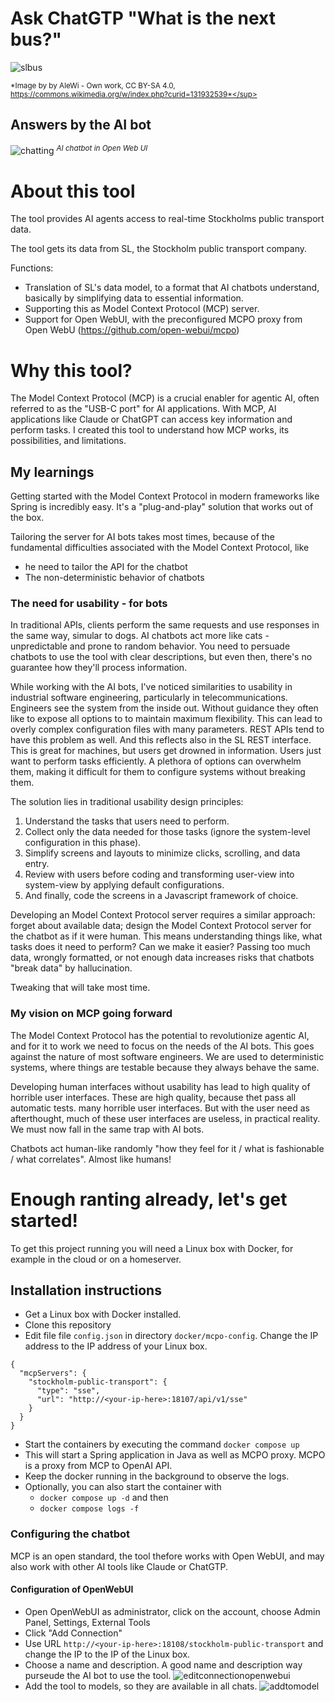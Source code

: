 # Ask ChatGTP "What is the next bus?"
![slbus](https://github.com/user-attachments/assets/31bac689-3e99-4fc9-bab9-74e4d3bab13e)

<sup>*Image by by AleWi - Own work, CC BY-SA 4.0, https://commons.wikimedia.org/w/index.php?curid=131932539*</sup>

## Answers by the AI bot 
![chatting](https://github.com/user-attachments/assets/0bc9a190-0b1a-4e2e-adba-00db1e2ff092)
<sup>*AI chatbot in Open Web UI*</sup> 

# About this tool
The tool provides AI agents access to real-time Stockholms public transport data. 

The tool gets its data from SL, the Stockholm public transport company. 

Functions:
- Translation of SL's data model, to a format that AI chatbots understand, basically by simplifying data to essential information.
- Supporting this as Model Context Protocol (MCP) server.
- Support for Open WebUI, with the preconfigured MCPO proxy from Open WebU (https://github.com/open-webui/mcpo)

# Why this tool? 
The Model Context Protocol (MCP) is a crucial enabler for agentic AI, often referred to as the "USB-C port" for AI applications. With MCP, AI applications like Claude or ChatGPT can access key information and perform tasks.  I created this tool to understand how MCP works, its possibilities, and limitations.

## My learnings 
Getting started with the Model Context Protocol in modern frameworks like Spring is incredibly easy. It's a "plug-and-play" solution that works out of the box. 

Tailoring the server for AI bots takes most times, because of the fundamental difficulties associated with the Model Context Protocol, like
- he need to tailor the API for the chatbot 
- The non-deterministic behavior of chatbots

### The need for usability - for bots
In traditional APIs, clients perform the same requests and use responses in the same way, simular to dogs. AI chatbots act more like cats - unpredictable and prone to random behavior. You need to persuade chatbots to use the tool with clear descriptions, but even then, there's no guarantee how they'll process information. 

While working with the AI bots, I've noticed similarities to usability in industrial software engineering, particularly in telecommunications. Engineers see the system from the inside out. Without guidance they often like to expose all options to to maintain maximum flexibility. This can lead to overly complex configuration files with many parameters. REST APIs tend to have this problem as well. And this reflects also in the SL REST interface. This is great for machines, but users get drowned in information. Users just want to perform tasks efficiently. A plethora of options can overwhelm them, making it difficult for them to configure systems without breaking them. 

The solution lies in traditional usability design principles: 
1.	Understand the tasks that users need to perform.
2.	Collect only the data needed for those tasks (ignore the system-level configuration in this phase).
3.	Simplify screens and layouts to minimize clicks, scrolling, and data entry.
4.	Review with users before coding and transforming user-view into system-view by applying default configurations.
5.	And finally, code the screens in a Javascript framework of choice.

Developing an Model Context Protocol server requires a similar approach: forget about available data; design the Model Context Protocol server for the chatbot as if it were human. This means understanding things like, what tasks does it need to perform? Can we make it easier? Passing too much data, wrongly formatted, or not enough data increases risks that chatbots "break data" by hallucination. 

Tweaking that will take most time. 

### My vision on MCP going forward 
The Model Context Protocol has the potential to revolutionize agentic AI, and for it to work we need to focus on the needs of the AI bots. This goes against the nature of most software engineers. We are used to deterministic systems, where things are testable because they always behave the same. 

Developing human interfaces without usability has lead to high quality of horrible user interfaces. These are high quality, because thet pass all automatic tests. many horrible user interfaces. But with the user need as afterthought, much of these user interfaces are useless, in practical reality. We must now fall in the same trap with AI bots. 

Chatbots act human-like randomly "how they feel for it / what is fashionable / what correlates". Almost like humans!  

# Enough ranting already, let's get started!
To get this project running you will need a Linux box with Docker, for example in the cloud or on a homeserver. 

## Installation instructions
- Get a Linux box with Docker installed.
- Clone this repository
- Edit file file `config.json` in directory `docker/mcpo-config`. Change the IP address to the IP address of your Linux box.  
```
{
  "mcpServers": {
	"stockholm-public-transport": {
      "type": "sse",
      "url": "http://<your-ip-here>:18107/api/v1/sse"
    }
  }
}
```
- Start the containers by executing the command `docker compose up`
- This will start a Spring application in Java as well as MCPO proxy. MCPO is a proxy from MCP to OpenAI API.
- Keep the docker running in the background to observe the logs.
- Optionally, you can also start the container with
  - `docker compose up -d` and then
  - `docker compose logs -f`

### Configuring the chatbot
MCP is an open standard, the tool thefore works with Open WebUI, and may also work with other AI tools like Claude or ChatGTP. 

#### Configuration of OpenWebUI 
- Open OpenWebUI as administrator, click on the account, choose Admin Panel, Settings, External Tools
- Click "Add Connection" 
- Use URL `http://<your-ip-here>:18108/stockholm-public-transport` and change the IP to the IP of the Linux box. 
- Choose a name and description. A good name and description way purseude the AI bot to use the tool.
![editconnectionopenwebui](https://github.com/user-attachments/assets/a76e47c4-96bf-481e-9b4a-bfc6eb6d9f27)
- Add the tool to models, so they are available in all chats.
![addtomodel](https://github.com/user-attachments/assets/06a8390a-4fe2-4f8e-af5c-2f8767ef1bab)










